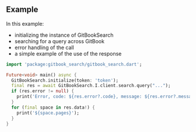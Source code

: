 ## Example
In this example: 
- initializing the instance of GitBookSearch
- searching for a query across GitBook
- error handling of the call
- a simple example of the use of the response

```dart
import 'package:gitbook_search/gitbook_search.dart';

Future<void> main() async {
  GitBookSearch.initialize(token: 'token');
  final res = await GitBookSearch.I.client.search.query("...");
  if (res.error != null) {
    print('Error, code: ${res.error?.code}, message: ${res.error?.message}');
  }
  for (final space in res.data!) {
    print('${space.pages}');
  }
}
```
